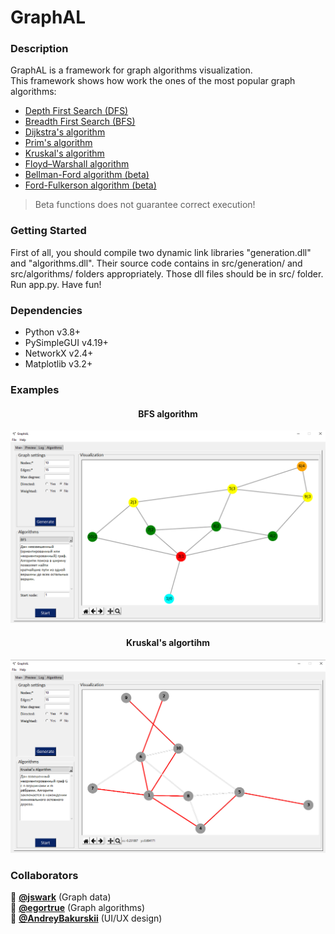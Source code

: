 # GraphAL
### Description
GraphAL is a framework for graph algorithms visualization.  
This framework shows how work the ones of the most popular graph algorithms:
- [Depth First Search (DFS)](https://en.wikipedia.org/wiki/Depth-first_search)
- [Breadth First Search (BFS)](https://en.wikipedia.org/wiki/Breadth-first_search)
- [Dijkstra's algorithm](https://en.wikipedia.org/wiki/Dijkstra%27s_algorithm)
- [Prim's algorithm](https://en.wikipedia.org/wiki/Prim%27s_algorithm)
- [Kruskal's algorithm](https://en.wikipedia.org/wiki/Kruskal%27s_algorithm)
- [Floyd–Warshall algorithm](https://en.wikipedia.org/wiki/Floyd–Warshall_algorithm)
- [Bellman-Ford algorithm (beta)](https://en.wikipedia.org/wiki/Bellman–Ford_algorithm)
- [Ford-Fulkerson algorithm (beta)](https://en.wikipedia.org/wiki/Ford–Fulkerson_algorithm)
> Beta functions does not guarantee correct execution!

### Getting Started
First of all, you should compile two dynamic link libraries "generation.dll" and "algorithms.dll". Their source code contains in src/generation/ and src/algorithms/ folders appropriately. Those dll files should be in src/ folder. Run app.py.
Have fun!

### Dependencies
- Python v3.8+
- PySimpleGUI v4.19+
- NetworkX v2.4+
- Matplotlib v3.2+

### Examples
<div align="center">

#### BFS algorithm
<img src="img/main_bfs.png">

#### Kruskal's algortihm
<img src="img/main_kruskal.png">

</div>

### Collaborators
:lollipop: [**@jswark**](https://github.com/jswark) (Graph data)<br/>
:green_apple: [**@egortrue**](https://github.com/egortrue) (Graph algorithms)<br/>
:strawberry: [**@AndreyBakurskii**](https://github.com/AndreyBakurskii) (UI/UX design)<br/>
